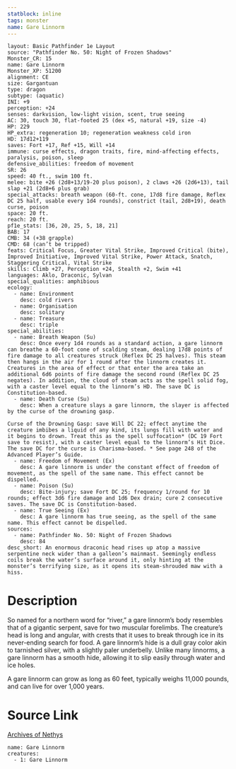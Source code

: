 ```yaml
---
statblock: inline
tags: monster
name: Gare Linnorm
---
```

```statblock
layout: Basic Pathfinder 1e Layout
source: "Pathfinder No. 50: Night of Frozen Shadows"
Monster_CR: 15
name: Gare Linnorm
Monster_XP: 51200
alignment: CE
size: Gargantuan
type: dragon
subtype: (aquatic)
INI: +9
perception: +24
senses: darkvision, low-light vision, scent, true seeing
AC: 30, touch 30, flat-footed 25 (dex +5, natural +19, size -4)
HP: 229
HP_extra: regeneration 10; regeneration weakness cold iron
HD: 17d12+119
saves: Fort +17, Ref +15, Will +14
immune: curse effects, dragon traits, fire, mind-affecting effects, paralysis, poison, sleep
defensive_abilities: freedom of movement
SR: 26
speed: 40 ft., swim 100 ft.
melee: bite +26 (2d8+13/19-20 plus poison), 2 claws +26 (2d6+13), tail slap +21 (2d8+6 plus grab)
special_attacks: breath weapon (60-ft. cone, 17d8 fire damage, Reflex DC 25 half, usable every 1d4 rounds), constrict (tail, 2d8+19), death curse, poison
space: 20 ft.
reach: 20 ft.
pf1e_stats: [36, 20, 25, 5, 18, 21]
BAB: 17
CMB: 34 (+38 grapple)
CMD: 68 (can’t be tripped)
feats: Critical Focus, Greater Vital Strike, Improved Critical (bite), Improved Initiative, Improved Vital Strike, Power Attack, Snatch, Staggering Critical, Vital Strike
skills: Climb +27, Perception +24, Stealth +2, Swim +41
languages: Aklo, Draconic, Sylvan
special_qualities: amphibious
ecology:
  - name: Environment
    desc: cold rivers
  - name: Organisation
    desc: solitary
  - name: Treasure
    desc: triple
special_abilities:
  - name: Breath Weapon (Su)
    desc: Once every 1d4 rounds as a standard action, a gare linnorm can breathe a 60-foot cone of scalding steam, dealing 17d8 points of fire damage to all creatures struck (Reflex DC 25 halves). This steam then hangs in the air for 1 round after the linnorm creates it. Creatures in the area of effect or that enter the area take an additional 6d6 points of fire damage the second round (Reflex DC 25 negates). In addition, the cloud of steam acts as the spell solid fog, with a caster level equal to the linnorm’s HD. The save DC is Constitution-based.
  - name: Death Curse (Su)
    desc: When a creature slays a gare linnorm, the slayer is affected by the curse of the drowning gasp.

Curse of the Drowning Gasp: save Will DC 22; effect anytime the creature imbibes a liquid of any kind, its lungs fill with water and it begins to drown. Treat this as the spell suffocation* (DC 19 Fort save to resist), with a caster level equal to the linnorm’s Hit Dice. The save DC for the curse is Charisma-based. * See page 248 of the Advanced Player’s Guide.
  - name: Freedom of Movement (Ex)
    desc: A gare linnorm is under the constant effect of freedom of movement, as the spell of the same name. This effect cannot be dispelled.
  - name: Poison (Su)
    desc: Bite-injury; save Fort DC 25; frequency 1/round for 10 rounds; effect 3d6 fire damage and 1d6 Dex drain; cure 2 consecutive saves. The save DC is Constitution-based.
  - name: True Seeing (Ex)
    desc: A gare linnorm has true seeing, as the spell of the same name. This effect cannot be dispelled.
sources:
  - name: Pathfinder No. 50: Night of Frozen Shadows
    desc: 84
desc_short: An enormous draconic head rises up atop a massive serpentine neck wider than a galleon’s mainmast. Seemingly endless coils break the water’s surface around it, only hinting at the monster’s terrifying size, as it opens its steam-shrouded maw with a hiss.
```
# Description
So named for a northern word for “river,” a gare linnorm’s body resembles that of a gigantic serpent, save for two muscular forelimbs. The creature’s head is long and angular, with crests that it uses to break through ice in its never-ending search for food. A gare linnorm’s hide is a dull gray color akin to tarnished silver, with a slightly paler underbelly. Unlike many linnorms, a gare linnorm has a smooth hide, allowing it to slip easily through water and ice holes.

A gare linnorm can grow as long as 60 feet, typically weighs 11,000 pounds, and can live for over 1,000 years.
# Source Link
[Archives of Nethys](https://aonprd.com/MonsterDisplay.aspx?ItemName=Gare%20Linnorm)
```encounter-table
name: Gare Linnorm
creatures:
  - 1: Gare Linnorm
```
